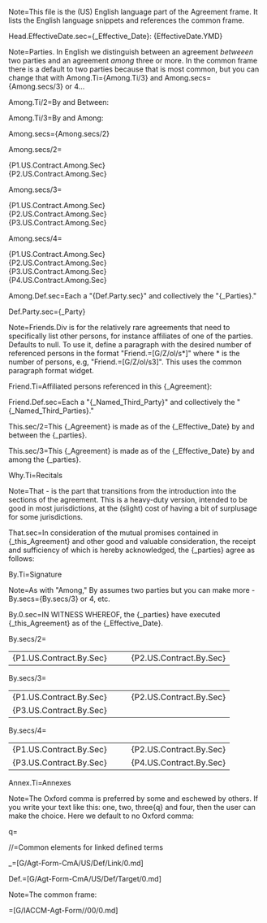 Note=This file is the (US) English language part of the Agreement frame.  It lists the English language snippets and references the common frame.

Head.EffectiveDate.sec={_Effective_Date}: {EffectiveDate.YMD}

Note=Parties.  In English we distinguish between an agreement <i>betweeen</i> two parties and an agreement <i>among</i> three or more.  In the common frame there is a default to two parties because that is most common, but you can change that with Among.Ti={Among.Ti/3} and Among.secs={Among.secs/3} or 4... 

Among.Ti/2=By and Between:

Among.Ti/3=By and Among:

Among.secs={Among.secs/2}

Among.secs/2=<ul type="none" style="padding-left: 0"><li>{P1.US.Contract.Among.Sec}</li><li>{P2.US.Contract.Among.Sec}</li></ul>

Among.secs/3=<ul type="none" style="padding-left: 0"><li>{P1.US.Contract.Among.Sec}</li><li>{P2.US.Contract.Among.Sec}</li><li>{P3.US.Contract.Among.Sec}</li></ul>

Among.secs/4=<ul type="none" style="padding-left: 0"><li>{P1.US.Contract.Among.Sec}</li><li>{P2.US.Contract.Among.Sec}</li><li>{P3.US.Contract.Among.Sec}</li><li>{P4.US.Contract.Among.Sec}</li></ul>

Among.Def.sec=Each a "{Def.Party.sec}" and collectively the "{_Parties}."

Def.Party.sec={_Party}

Note=Friends.Div is for the relatively rare agreements that need to specifically list other persons, for instance affiliates of one of the parties.  Defaults to null.  To use it, define a paragraph with the desired number of referenced persons in the format "Friend.=[G/Z/ol/s*]" where * is the number of persons, e.g, "Friend.=[G/Z/ol/s3]".  This uses the common paragraph format widget.

Friend.Ti=Affiliated persons referenced in this {_Agreement}:

Friend.Def.sec=Each a "{_Named_Third_Party}" and collectively the "{_Named_Third_Parties}."

This.sec/2=This {_Agreement} is made as of the {_Effective_Date} by and between the {_parties}.

This.sec/3=This {_Agreement} is made as of the {_Effective_Date} by and among the {_parties}.

Why.Ti=Recitals

Note=That - is the part that transitions from the introduction into the sections of the agreement.  This is a heavy-duty version, intended to be good in most jurisdictions, at the (slight) cost of having a bit of surplusage for some jurisdictions. 

That.sec=In consideration of the mutual promises contained in {_this_Agreement} and other good and valuable consideration, the receipt and sufficiency of which is hereby acknowledged, the {_parties} agree as follows:

By.Ti=Signature

Note=As with "Among," By assumes two parties but you can make more - By.secs={By.secs/3} or 4, etc.

By.0.sec=IN WITNESS WHEREOF, the {_parties} have executed {_this_Agreement} as of the {_Effective_Date}.

By.secs/2=<table><tr><td valign=top>{P1.US.Contract.By.Sec}</td><td valign=top>   </td><td valign=top>{P2.US.Contract.By.Sec}</td></tr></table>

By.secs/3=<table><tr><td valign=top>{P1.US.Contract.By.Sec}</td><td valign=top>   </td><td valign=top>{P2.US.Contract.By.Sec}</td></tr><tr><td valign=top >{P3.US.Contract.By.Sec}</td><td valign=top>   </td><td valign=top></td></tr></table>

By.secs/4=<table><tr><td valign=top>{P1.US.Contract.By.Sec}</td><td valign=top>   </td><td valign=top>{P2.US.Contract.By.Sec}</td></tr><tr><td valign=top>{P3.US.Contract.By.Sec}</td><td valign=top>   </td><td valign=top>{P4.US.Contract.By.Sec}</td></tr></table>

Annex.Ti=Annexes

Note=The Oxford comma is preferred by some and eschewed by others.  If you write your text like this:  one, two, three{q} and four, then the user can make the choice.  Here we default to no Oxford comma:

q=</i>

//=Common elements for linked defined terms

_=[G/Agt-Form-CmA/US/Def/Link/0.md]

Def.=[G/Agt-Form-CmA/US/Def/Target/0.md]

Note=The common frame:

=[G/IACCM-Agt-Form//00/0.md]